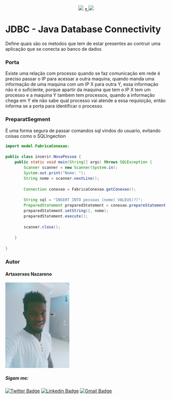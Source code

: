 <div align="center">
<img src="https://img.shields.io/badge/feito%20por-Artaxerxes Nazareno-blue"/>
    <a href="https://twitter.com/Artaxerxes0001">
    • 
    <img src="https://img.shields.io/twitter/follow/Artaxerxes0001?style=social">
    </a><br>
</div>

# JDBC - Java Database Connectivity

Define quais são os metodos que tem de estar presentes ao contruir uma aplicação que se conecta ao banco de dados

### Porta

Existe uma relação com processo quando se faz comunicação em rede é preciso passar o IP para acessar a outra maquina,
quando manda uma informação de uma maquina com um IP X para outra Y, essa informação não é o suficiente, porque apartir
da maquina que tem o IP X tem um processo e a maquina Y tambem tem processos, quando a informação chega em Y ele não
sabe qual processo vai atende a essa requisição, então informa se a porta para identificar o processo.

### PreparatSegment

É uma forma segura de passar comandos sql vindos do usuario, evitando coisas como o SQLIngection

```java
import model.FabricaConexao;

public class inserir.NovaPessoa {
    public static void main(String[] args) throws SQLException {
        Scanner scanner = new Scanner(System.in);
        System.out.print("Nome: ");
        String nome = scanner.nextLine();

        Connection conexao = FabricaConexao.getConexao();

        String sql = "INSERT INTO pessoas (nome) VALEUS(?)";
        PreparedStatement preparedStatement = conexao.prepareStatement(sql);
        preparedStatement.setString(1, nome);
        preparedStatement.execute();

        scanner.close();

    }

}
```

### Autor

#### Artaxerxes Nazareno

<img src="https://github.com/artaxerxes001/artaxerxes001/raw/main/imagens/eu.jpg" width="200">

##### Sigam me:

[![Twitter Badge](https://img.shields.io/badge/-@artaxerxes0001-1ca0f1?style=flat-square&labelColor=1ca0f1&logo=twitter&logoColor=white&link=https://twitter.com/tgmarinho)](https://twitter.com/Artaxerxes0001)  [![Linkedin Badge](https://img.shields.io/badge/-Artaxerxes_Nazareno-blue?style=flat-square&logo=Linkedin&logoColor=white&link=https://www.linkedin.com/in/artaxerxes-nazare/)](https://www.linkedin.com/in/artaxerxes-nazare/) [![Gmail Badge](https://img.shields.io/badge/-artaxerxesnazare@gmail.com-c14438?style=flat-square&logo=Gmail&logoColor=white&link=mailto:artaxerxesnazare@gmail.comm)](mailto:artaxerxesnazare@gmail.com)
